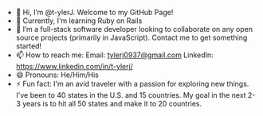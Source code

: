 - 👋 Hi, I’m @t-ylerJ. Welcome to my GitHub Page!
- 🌱 Currently, I'm learning Ruby on Rails
- 💞️ I’m a full-stack software developer looking to collaborate on any open source projects (primarily in JavaScript). Contact me to get something started!  
- 📫 How to reach me:
    Email: tylerj0937@gmail.com
    LinkedIn: https://www.linkedin.com/in/t-ylerj/
- 😄 Pronouns: He/Him/His
- ⚡ Fun fact: I'm an avid traveler with a passion for exploring new things. I've been to 40 states in the U.S. and 15 countries. My goal in the next 2-3 years is to hit all 50 states and make it to 20 countries. 

<!---
t-ylerJ/t-ylerJ is a ✨ special ✨ repository because its `README.md` (this file) appears on your GitHub profile.
You can click the Preview link to take a look at your changes.
--->
